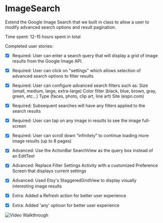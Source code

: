 ImageSearch
===========


Extend the Google Image Search that we built in class to allow a user to modify advanced search options and result pagination.

Time spent: 12-15 hours spent in total

Completed user stories:

 * [x] Required: User can enter a search query that will display a grid of image results from the Google Image API.
 * [x] Required: User can click on "settings" which allows selection of advanced search options to filter results
 * [x] Required: User can configure advanced search filters such as:
                 Size (small, medium, large, extra-large)
                 Color filter (black, blue, brown, gray, green, etc...)
                 Type (faces, photo, clip art, line art)
                 Site (espn.com)
 * [x] Required: Subsequent searches will have any filters applied to the search results
 * [x] Required: User can tap on any image in results to see the image full-screen
 * [x] Required: User can scroll down “infinitely” to continue loading more image results (up to 8 pages)

 * [x] Advanced: Use the ActionBar SearchView as the query box instead of an EditText
 * [x] Advanced: Replace Filter Settings Activity with a customized Preference Screen that displays current settings
 * [x] Advanced: Used Etsy's StaggeredGridView to display visually interesting image results
 * [x] Extra: Added a Refresh action for better user experience
 * [x] Extra: Added 'any' optiosn for better user experience

![Video Walkthrough](imageSearch2.gif)

